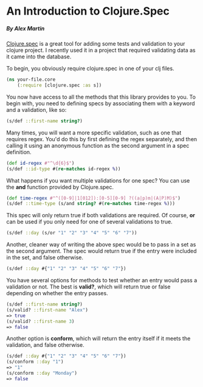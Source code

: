 # An Introduction to Clojure.Spec
##### By Alex Martin

[Clojure.spec](http://clojure.org/about/spec) is a great tool for adding some tests and validation to your clojure project. I recently used it in a project that required validating data as it came into the database. 

To begin, you obviously require clojure.spec in one of your clj files.

``` clojure
(ns your-file.core
    (:require [clojure.spec :as s])
```

You now have access to all the methods that this library provides to you.
To begin with, you need to defining specs by associating them with a keyword and a validation, like so:

```clojure 
(s/def ::first-name string?)
```

Many times, you will want a more specific validation, such as one that requires regex. You'd do this by first defining the regex separately, and then calling it using an anonymous function as the second argument in a spec definition.

```clojure
(def id-regex #"^\d{6}$")
(s/def ::id-type #(re-matches id-regex %))
```

What happens if you want multiple validations for one spec? You can use the **and** function provided by Clojure.spec.

```clojure
(def time-regex #"^([0-9]|1[012]):[0-5][0-9] ?((a|p)m|(A|P)M)$")
(s/def ::time-type (s/and string? #(re-matches time-regex %)))
```

This spec will only return true if both validations are required. Of course, **or** can be used if you only need for one of several validations to true.

```clojure
(s/def ::day (s/or "1" "2" "3" "4" "5" "6" "7"))
```

Another, cleaner way of writing the above spec would be to pass in a set as the second argument. The spec would return true if the entry were included in the set, and false otherwise.

```clojure
(s/def ::day #{"1" "2" "3" "4" "5" "6" "7"})
```

You have several options for methods to test whether an entry would pass a validation or not. The best is **valid?**, which will return true or false depending on whether the entry passes.

```clojure
(s/def ::first-name string?)
(s/valid? ::first-name "Alex")
=> true
(s/valid? ::first-name 3)
=> false
```

Another option is **conform**, which will return the entry itself if it meets the validation, and false otherwise.

```clojure
(s/def ::day #{"1" "2" "3" "4" "5" "6" "7"})
(s/conform ::day "1")
=> "1"
(s/conform ::day "Monday")
=> false
```
